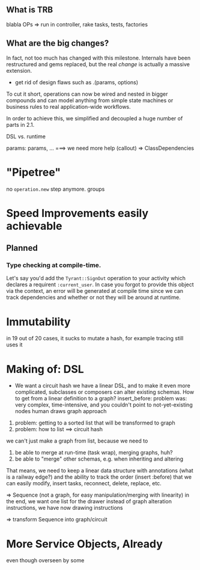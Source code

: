 ## What is TRB

blabla OPs => run in controller, rake tasks, tests, factories


## What are the big changes?

In fact, not too much has changed with this milestone. Internals have been restructured and gems replaced, but the real _change_ is actually a massive extension.

* get rid of design flaws such as .(params, options)

To cut it short, operations can now be wired and nested in bigger compounds and can model anything from simple state machines or business rules to real application-wide workflows.

In order to achieve this, we simplified and decoupled a huge number of parts in 2.1.

DSL vs. runtime

params: params, ... ===> we need more help (callout)
  => ClassDependencies

# "Pipetree"

no `operation.new` step anymore.
groups

# Speed Improvements easily achievable

## Planned

### Type checking at compile-time.

Let's say you'd add the `Tyrant::SignOut` operation to your activity which declares a requirent `:current_user`. In case you forgot to provide this object via the context, an error will be generated at compile time since we can track dependencies and whether or not they will be around at runtime.


# Immutability

in 19 out of 20 cases, it sucks to mutate a hash, for example
tracing still uses it




# Making of: DSL

* We want a circuit hash
we have a linear DSL, and to make it even more complicated, subclasses or composers can alter existing schemas.
How to get from a linear definition to a graph?
  insert_before: problem was: very complex, time-intensive, and you couldn't point to not-yet-existing nodes
  human draws graph approach

1. problem:
  getting to a sorted list that will be transformed to graph
2. problem:
  how to list ==> circuit hash

we can't just make a graph from list, because we need to
  1. be able to merge at run-time (task wrap), merging graphs, huh?
  2. be able to "merge" other schemas, e.g. when inheriting and altering

That means, we need to keep a linear data structure with annotations (what is a railway edge?) and the ability to track the order (insert :before) that we can easily modify, insert tasks, reconnect, delete, replace, etc.


  => Sequence (not a graph, for easy manipulation/merging with linearity)
    in the end, we want one list for the drawer
      instead of graph alteration instructions, we have now drawing instructions

  => transform Sequence into graph/circuit



# More Service Objects, Already

even though overseen by some
